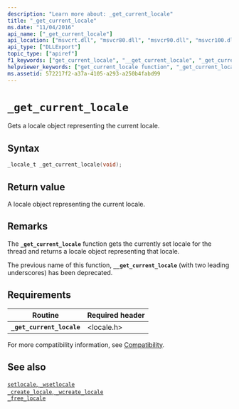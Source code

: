 ```yaml
---
description: "Learn more about: _get_current_locale"
title: "_get_current_locale"
ms.date: "11/04/2016"
api_name: ["_get_current_locale"]
api_location: ["msvcrt.dll", "msvcr80.dll", "msvcr90.dll", "msvcr100.dll", "msvcr100_clr0400.dll", "msvcr110.dll", "msvcr110_clr0400.dll", "msvcr120.dll", "msvcr120_clr0400.dll", "ucrtbase.dll", "api-ms-win-crt-locale-l1-1-0.dll"]
api_type: ["DLLExport"]
topic_type: ["apiref"]
f1_keywords: ["get_current_locale", "__get_current_locale", "_get_current_locale"]
helpviewer_keywords: ["get_current_locale function", "_get_current_locale function", "locales, getting information on", "__get_current_locale function"]
ms.assetid: 572217f2-a37a-4105-a293-a250b4fabd99
---
```

# `_get_current_locale`

Gets a locale object representing the current locale.

## Syntax

```C
_locale_t _get_current_locale(void);
```

## Return value

A locale object representing the current locale.

## Remarks

The **`_get_current_locale`** function gets the currently set locale for the thread and returns a locale object representing that locale.

The previous name of this function, **`__get_current_locale`** (with two leading underscores) has been deprecated.

## Requirements

|Routine|Required header|
|-------------|---------------------|
|**`_get_current_locale`**|\<locale.h>|

For more compatibility information, see [Compatibility](../compatibility.md).

## See also

[`setlocale`, `_wsetlocale`](setlocale-wsetlocale.md)\
[`_create_locale`, `_wcreate_locale`](create-locale-wcreate-locale.md)\
[`_free_locale`](free-locale.md)
